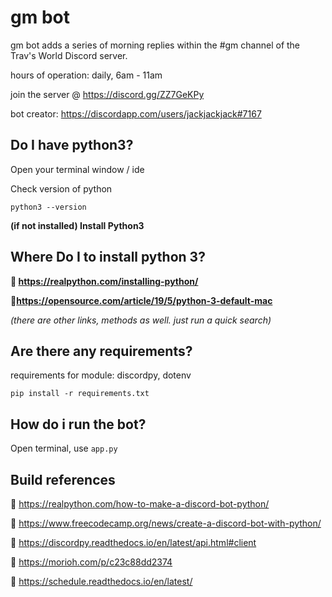 # gm bot

gm bot adds a series of morning replies within the #gm channel of the Trav's World Discord server. 

hours of operation: daily, 6am - 11am

join the server @ https://discord.gg/ZZ7GeKPy

bot creator: https://discordapp.com/users/jackjackjack#7167

## Do I have python3?

Open your terminal window / ide

Check version of python

`python3 --version`

**(if not installed) Install Python3**

## Where Do I to install python 3?

**🔗 https://realpython.com/installing-python/**

**🔗https://opensource.com/article/19/5/python-3-default-mac**

*(there are other links, methods as well. just run a quick search)*

## Are there any requirements?

requirements for module: discordpy, dotenv

`pip install -r requirements.txt`

## How do i run the bot?

Open terminal, use `app.py`

## Build references

🔗 https://realpython.com/how-to-make-a-discord-bot-python/

🔗 https://www.freecodecamp.org/news/create-a-discord-bot-with-python/

🔗 https://discordpy.readthedocs.io/en/latest/api.html#client

🔗 https://morioh.com/p/c23c88dd2374

🔗 https://schedule.readthedocs.io/en/latest/
